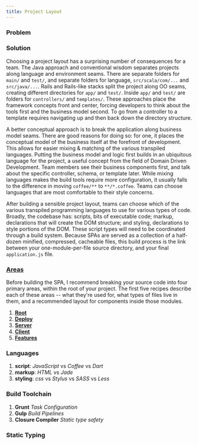 ```yaml
---
title: Project Layout
---
```


### Problem



### Solution

Choosing a project layout has a surprising number of consequences for a team. The Java approach and conventional wisdom separates projects along language and environment seams. There are separate folders for `main/` and `test/`, and separate folders for language, `src/scala/com/...` and `src/java/...`. Rails and Rails-like stacks split the project along OO seams, creating different directories for `app/` and `test/`. Inside `app/` and `test/` are folders for `controllers/` and `templates/`. These approaches place the framework concepts front and center, forcing developers to think about the tools first and the business model second. To go from a controller to a template requires navigating up and then back down the directory structure.

A better conceptual approach is to break the application along business model seams. There are good reasons for doing so: for one, it places the conceptual model of the business itself at the forefront of development. This allows for easier mixing & matching of the various transpiled languages. Putting the business model and logic first builds in an ubiquitous language for the project, a useful concept from the field of Domain Driven Development. Team members see their business components first, and talk about the specific controller, schema, or template later. While mixing languages makes the build tools require more configuration, it usually falls to the difference in moving `coffee/**` to `**/*.coffee`. Teams can choose languages that are most comfortable to their style concerns.

After building a sensible project layout, teams can choose which of the various transpiled programming languages to use for various types of code. Broadly, the codebase has: scripts, bits of executable code; markup, declarations that will create the DOM structure; and styling, declarations to style portions of the DOM. These script types will need to be coordinated through a build system. Because SPAs are served as a collection of a half-dozen minified, compressed, cacheable files, this build process is the link between your one-module-per-file source directory, and your final `application.js` file.

### [Areas](./01_areas)

Before building the SPA, I recommend breaking your source code into four primary areas, within the root of your project. The first five recipes describe each of these areas -- what they're used for, what types of files live in them, and a recommended layout for components inside those modules.

1. **[Root](./01_areas/01_root)**
1. **[Deploy](./01_areas/02_deploy)**
1. **[Server](./01_areas/03_server)**
1. **[Client](./01_areas/04_client)**
1. **[Features](./01_areas/05_features)**

### Languages

1. **script**: *JavaScript* vs *Coffee* vs *Dart*
1. **markup**: *HTML* vs *Jade*
1. **styling**: *css* vs *Stylus* vs *SASS* vs *Less*

### Build Toolchain

1. **Grunt** *Task Configuration*
1. **Gulp** *Build Pipelines*
1. **Closure Compiler** *Static type safety*

### Static Typing
